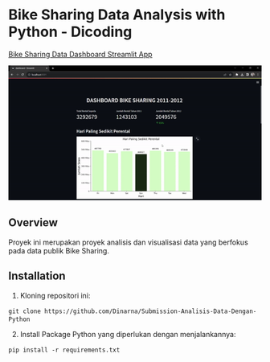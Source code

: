 # Bike Sharing Data Analysis with Python - Dicoding
[Bike Sharing Data Dashboard Streamlit App]()

![Bike Sharing Data Dashboard](dashboard.gif)



## Overview
Proyek ini merupakan proyek analisis dan visualisasi data yang berfokus pada data publik Bike Sharing.

## Installation
1. Kloning repositori ini:
```
git clone https://github.com/Dinarna/Submission-Analisis-Data-Dengan-Python
```
2. Install Package Python yang diperlukan dengan menjalankannya:
```
pip install -r requirements.txt
```

